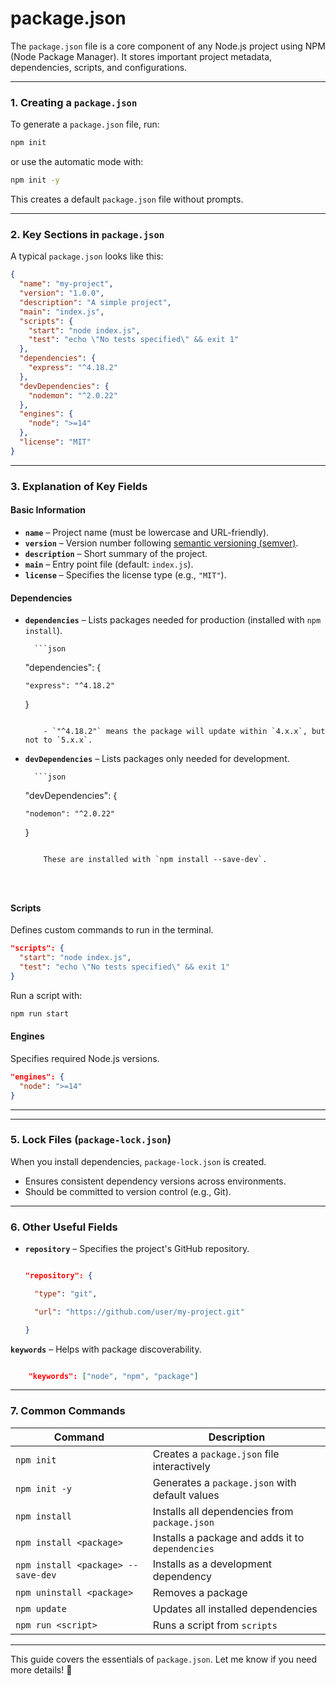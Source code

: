 # package.json

The `package.json` file is a core component of any Node.js project using NPM (Node Package Manager). It stores important project metadata, dependencies, scripts, and configurations.

---

### **1. Creating a `package.json`**

To generate a `package.json` file, run:

```sh
npm init
```

or use the automatic mode with:

```sh
npm init -y
```

This creates a default `package.json` file without prompts.

---

### **2. Key Sections in `package.json`**

A typical `package.json` looks like this:

```json
{
  "name": "my-project",
  "version": "1.0.0",
  "description": "A simple project",
  "main": "index.js",
  "scripts": {
    "start": "node index.js",
    "test": "echo \"No tests specified\" && exit 1"
  },
  "dependencies": {
    "express": "^4.18.2"
  },
  "devDependencies": {
    "nodemon": "^2.0.22"
  },
  "engines": {
    "node": ">=14"
  },
  "license": "MIT"
}
```

---

### **3. Explanation of Key Fields**

#### **Basic Information**

- **`name`** – Project name (must be lowercase and URL-friendly).
- **`version`** – Version number following [semantic versioning (semver)](https://semver.org/).
- **`description`** – Short summary of the project.
- **`main`** – Entry point file (default: `index.js`).
- **`license`** – Specifies the license type (e.g., `"MIT"`).

#### **Dependencies**

- **`dependencies`** – Lists packages needed for production (installed with `npm install`).
		
		```json

    "dependencies": {

      "express": "^4.18.2"

    }

    ```
		
		- `"^4.18.2"` means the package will update within `4.x.x`, but not to `5.x.x`.

- **`devDependencies`** – Lists packages only needed for development.
		
		```json

    "devDependencies": {

      "nodemon": "^2.0.22"

    }

    ```
		
		These are installed with `npm install --save-dev`.
		



#### **Scripts**

Defines custom commands to run in the terminal.

```json
"scripts": {
  "start": "node index.js",
  "test": "echo \"No tests specified\" && exit 1"
}
```

Run a script with:

```sh
npm run start
```

#### **Engines**

Specifies required Node.js versions.

```json
"engines": {
  "node": ">=14"
}
```

---

---

### **5. Lock Files (`package-lock.json`)**

When you install dependencies, `package-lock.json` is created.

- Ensures consistent dependency versions across environments.
- Should be committed to version control (e.g., Git).

---

### **6. Other Useful Fields**

- **`repository`** – Specifies the project's GitHub repository.
		
	```json

    "repository": {

      "type": "git",

      "url": "https://github.com/user/my-project.git"

    }

    ```
		
**`keywords`** – Helps with package discoverability.
		
```json

    "keywords": ["node", "npm", "package"]

 ```

---

### **7. Common Commands**

|Command|Description|
|---|---|
|`npm init`|Creates a `package.json` file interactively|
|`npm init -y`|Generates a `package.json` with default values|
|`npm install`|Installs all dependencies from `package.json`|
|`npm install <package>`|Installs a package and adds it to `dependencies`|
|`npm install <package> --save-dev`|Installs as a development dependency|
|`npm uninstall <package>`|Removes a package|
|`npm update`|Updates all installed dependencies|
|`npm run <script>`|Runs a script from `scripts`|

---

This guide covers the essentials of `package.json`. Let me know if you need more details! 🚀
